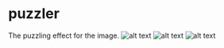 # puzzler
The puzzling effect for the image.
![alt text](https://github.com/vazya/puzzler/blob/main/results./res1.png?raw=true)
![alt text](https://github.com/vazya/puzzler/blob/main/results./res2.png?raw=true)
![alt text](https://github.com/vazya/puzzler/blob/main/results./res3.png?raw=true)
